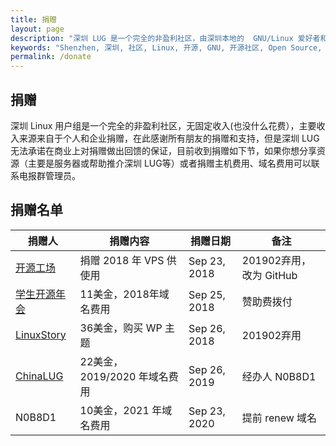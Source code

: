 ```yaml
---
title: 捐赠
layout: page
description: "深圳 LUG 是一个完全的非盈利社区，由深圳本地的  GNU/Linux 爱好者和开源爱好者组成，主要包括线上交流、不定期聚会和沙龙，欢迎捐赠支持深圳LUG的发展和日常运作。 "
keywords: "Shenzhen, 深圳, 社区, Linux, 开源, GNU, 开源社区, Open Source, Android, 捐赠, 电报群, QQ群, 邮件列表, 微信, 电报, QQ"
permalink: /donate
---
```



## 捐赠
深圳 Linux 用户组是一个完全的非盈利社区，无固定收入(也没什么花费），主要收入来源来自于个人和企业捐赠，在此感谢所有朋友的捐赠和支持，但是深圳 LUG 无法承诺在商业上对捐赠做出回馈的保证，目前收到捐赠如下节，如果你想分享资源（主要是服务器或帮助推介深圳 LUG等）或者捐赠主机费用、域名费用可以联系电报群管理员。


## 捐赠名单

捐赠人 | 捐赠内容 | 捐赠日期 | 备注
--- | --- | --- | ---
[开源工场](https://openingsource.org)|	捐赠 2018 年 VPS 供使用	| Sep 23, 2018	|201902弃用，改为 GitHub
[学生开源年会](https://sosconf.org) |	11美金，2018年域名费用|	Sep 25, 2018	| 赞助费拨付
[LinuxStory](https://linuxstory.org) |	36美金，购买 WP 主题	|Sep 26, 2018	| 201902弃用
[ChinaLUG](https://lug.org.cn) |	22美金，2019/2020 年域名费用	|Sep 26, 2019	| 经办人 N0B8D1
N0B8D1 |	10美金，2021 年域名费用	|Sep 23, 2020	| 提前 renew 域名
